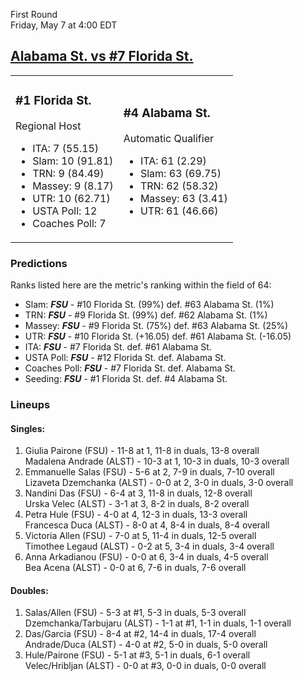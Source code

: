 First Round  
Friday, May 7 at 4:00 EDT
## [Alabama St. vs #7 Florida St.](https://www.ncaa.com/game/5833671) 

<table><tr><td>  

### #1 Florida St.  

Regional Host  
- ITA: 7 (55.15)  
- Slam: 10 (91.81)  
- TRN: 9 (84.49)  
- Massey: 9 (8.17)  
- UTR: 10 (62.71)  
- USTA Poll: 12  
- Coaches Poll: 7  

</td><td>  

### #4 Alabama St.  

Automatic Qualifier  
- ITA: 61 (2.29)  
- Slam: 63 (69.75)  
- TRN: 62 (58.32)  
- Massey: 63 (3.41)  
- UTR: 61 (46.66)  

</td></tr></table>  

 ### Predictions  

Ranks listed here are the metric's ranking within the field of 64:  
- Slam: ***FSU*** - #10 Florida St. (99%) def. #63 Alabama St. (1%)  
- TRN: ***FSU*** - #9 Florida St. (99%) def. #62 Alabama St. (1%)  
- Massey: ***FSU*** - #9 Florida St. (75%) def. #63 Alabama St. (25%)  
- UTR: ***FSU*** - #10 Florida St. (+16.05) def. #61 Alabama St. (-16.05)  
- ITA: ***FSU*** - #7 Florida St. def. #61 Alabama St.  
- USTA Poll: ***FSU*** - #12 Florida St. def. Alabama St.  
- Coaches Poll: ***FSU*** - #7 Florida St. def. Alabama St.  
- Seeding: ***FSU*** - #1 Florida St. def. #4 Alabama St.  

 ### Lineups  

 #### Singles:  
1. Giulia Pairone (FSU) - 11-8 at 1, 11-8 in duals, 13-8 overall  
  Madalena Andrade (ALST) - 10-3 at 1, 10-3 in duals, 10-3 overall
2. Emmanuelle Salas (FSU) - 5-6 at 2, 7-9 in duals, 7-10 overall  
  Lizaveta Dzemchanka (ALST) - 0-0 at 2, 3-0 in duals, 3-0 overall
3. Nandini Das (FSU) - 6-4 at 3, 11-8 in duals, 12-8 overall  
  Urska Velec (ALST) - 3-1 at 3, 8-2 in duals, 8-2 overall
4. Petra Hule (FSU) - 4-0 at 4, 12-3 in duals, 13-3 overall  
  Francesca Duca (ALST) - 8-0 at 4, 8-4 in duals, 8-4 overall
5. Victoria Allen (FSU) - 7-0 at 5, 11-4 in duals, 12-5 overall  
  Timothee Legaud (ALST) - 0-2 at 5, 3-4 in duals, 3-4 overall
6. Anna Arkadianou (FSU) - 0-0 at 6, 3-4 in duals, 4-5 overall  
  Bea Acena (ALST) - 0-0 at 6, 7-6 in duals, 7-6 overall

 #### Doubles:  
1. Salas/Allen (FSU) - 5-3 at #1, 5-3 in duals, 5-3 overall  
  Dzemchanka/Tarbujaru (ALST) - 1-1 at #1, 1-1 in duals, 1-1 overall
2. Das/Garcia (FSU) - 8-4 at #2, 14-4 in duals, 17-4 overall  
  Andrade/Duca (ALST) - 4-0 at #2, 5-0 in duals, 5-0 overall
3. Hule/Pairone (FSU) - 5-1 at #3, 5-1 in duals, 6-1 overall  
  Velec/Hribljan (ALST) - 0-0 at #3, 0-0 in duals, 0-0 overall